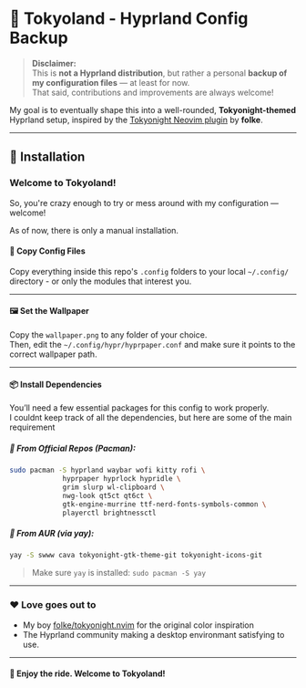 # 🌃 Tokyoland - Hyprland Config Backup

> **Disclaimer:**  
> This is **not a Hyprland distribution**, but rather a personal **backup of my configuration files** — at least for now.  
> That said, contributions and improvements are always welcome!

My goal is to eventually shape this into a well-rounded, **Tokyonight-themed** Hyprland setup, inspired by the [Tokyonight Neovim plugin](https://github.com/folke/tokyonight.nvim) by **folke**.

---

## 🚀 Installation

### Welcome to Tokyoland!
So, you're crazy enough to try or mess around with my configuration — welcome!

As of now, there is only a manual installation.

#### 📁 Copy Config Files
Copy everything inside this repo's `.config` folders to your local `~/.config/` directory - or only the modules that interest you.

---

#### 🖼️ Set the Wallpaper
Copy the `wallpaper.png` to any folder of your choice.  
Then, edit the `~/.config/hypr/hyprpaper.conf` and make sure it points to the correct wallpaper path.

---

#### 📦 Install Dependencies

You’ll need a few essential packages for this config to work properly.  
I couldnt keep track of all the dependencies, but here are some of the main requirement

##### 🧪 From Official Repos (Pacman):
```bash
sudo pacman -S hyprland waybar wofi kitty rofi \
             hyprpaper hyprlock hypridle \
             grim slurp wl-clipboard \
             nwg-look qt5ct qt6ct \
             gtk-engine-murrine ttf-nerd-fonts-symbols-common \
             playerctl brightnessctl
```

##### 🧪 From AUR (via yay):
```bash
yay -S swww cava tokyonight-gtk-theme-git tokyonight-icons-git
```

> Make sure `yay` is installed: `sudo pacman -S yay`

---

### ❤️ Love goes out to

- My boy [folke/tokyonight.nvim](https://github.com/folke/tokyonight.nvim) for the original color inspiration
- The Hyprland community making a desktop environmant satisfying to use.

---

#### 🧪 Enjoy the ride. Welcome to **Tokyoland**!
